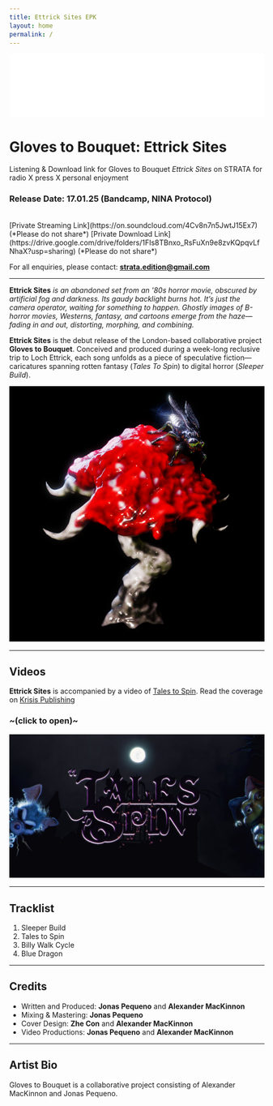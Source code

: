 ```yaml
---
title: Ettrick Sites EPK
layout: home
permalink: /
---
```


<img src="logo.png" alt="Strata Logo" class="centered-logo">

# Gloves to Bouquet: Ettrick Sites

Listening & Download link for Gloves to Bouquet *Ettrick Sites* on STRATA for radio X press X personal enjoyment

### Release Date: 17.01.25 (Bandcamp, NINA Protocol)
<br/>
[Private Streaming Link](https://on.soundcloud.com/4Cv8n7n5JwtJ15Ex7) (*Please do not share*)
[Private Download Link](https://drive.google.com/drive/folders/1FIs8TBnxo_RsFuXn9e8zvKQpqvLfNhaX?usp=sharing) (*Please do not share*)

For all enquiries, please contact: **strata.edition@gmail.com**

---
**Ettrick Sites** *is an abandoned set from an '80s horror movie, obscured by artificial fog and darkness. Its gaudy backlight burns hot. It’s just the camera operator, waiting for something to happen. Ghostly images of B-horror movies, Westerns, fantasy, and cartoons emerge from the haze—fading in and out, distorting, morphing, and combining.*

**Ettrick Sites** is the debut release of the London-based collaborative project **Gloves to Bouquet**. Conceived and produced during a week-long reclusive trip to Loch Ettrick, each song unfolds as a piece of speculative fiction—caricatures spanning rotten fantasy (*Tales To Spin*) to digital horror (*Sleeper Build*).

<img src="EttrickSitesCover.png" alt="Ettrik Sites Cover" class="centered-image">

---
## Videos
**Ettrick Sites** is accompanied by a video of [Tales to Spin](https://youtu.be/AvJs1v066kA). Read the coverage on [Krisis Publishing](https://troublers.substack.com/p/troublers-04)
### ~(click to open)~

[<img alt="Tales to Spin" class="centered-image" src="TalesCover.jpg" />](https://youtu.be/AvJs1v066kA)

---
## Tracklist
1. Sleeper Build
2. Tales to Spin
3. Billy Walk Cycle
4. Blue Dragon

  
---
## Credits
- Written and Produced: **Jonas Pequeno** and **Alexander MacKinnon**
-	Mixing & Mastering: **Jonas Pequeno**
-	Cover Design: **Zhe Con** and **Alexander MacKinnon**
-	Video Productions: **Jonas Pequeno** and **Alexander MacKinnon**

  
---
## Artist Bio
Gloves to Bouquet is a collaborative project consisting of Alexander MacKinnon and Jonas Pequeno.

